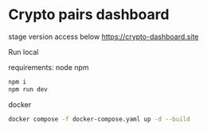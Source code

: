 # Crypto pairs dashboard

stage version access below
https://crypto-dashboard.site

Run local

requirements:
node
npm

```bash
npm i
npm run dev
```
docker
```bash
docker compose -f docker-compose.yaml up -d --build
```
